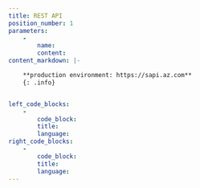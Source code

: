 ```yaml
---
title: REST API
position_number: 1
parameters:
    -
        name:
        content:
content_markdown: |-

    **production environment: https://sapi.az.com**
    {: .info}


left_code_blocks:
    -
        code_block:
        title:
        language:
right_code_blocks:
    -
        code_block:
        title:
        language:
---
```

